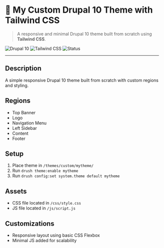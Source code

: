 # 🧩 My Custom Drupal 10 Theme with Tailwind CSS

> A responsive and minimal Drupal 10 theme built from scratch using **Tailwind CSS**.

![Drupal 10](https://img.shields.io/badge/Drupal-10.x-blue?logo=drupal&style=flat)
![Tailwind CSS](https://img.shields.io/badge/TailwindCSS-3.x-blue?logo=tailwindcss&style=flat)
![Status](https://img.shields.io/badge/Status-Active-brightgreen)

---

## Description
A simple responsive Drupal 10 theme built from scratch with custom regions and styling.

## Regions
- Top Banner
- Logo
- Navigation Menu
- Left Sidebar
- Content
- Footer

## Setup
1. Place theme in `/themes/custom/mytheme/`
2. Run `drush theme:enable mytheme`
3. Run `drush config:set system.theme default mytheme`

## Assets
- CSS file located in `/css/style.css`
- JS file located in `/js/script.js`

## Customizations
- Responsive layout using basic CSS Flexbox
- Minimal JS added for scalability
